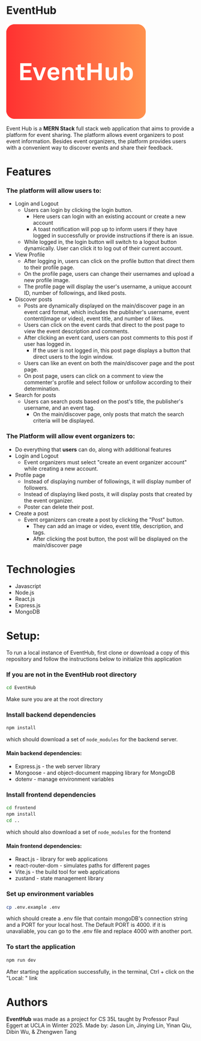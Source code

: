 EventHub
==========

![EventHub](./frontend/public/EventHub_logo.png)

Event Hub is a **MERN Stack** full stack web application that aims to provide a platform for event sharing. The platform allows event organizers to post event information. Besides event organizers, the platform provides users with a convenient way to discover events and share their feedback.

# Features
### The platform will allow **users** to:
* Login and Logout
    * Users can login by clicking the login button.
        * Here users can login with an existing account or create a new account
        * A toast notification will pop up to inform users if they have logged in successfully or provide instructions if there is an issue.
    * While logged in, the login button will switch to a logout button dynamically. User can click it to log out of their current account.
* View Profile
    * After logging in, users can click on the profile button that direct them to their profile page.
    * On the profile page, users can change their usernames and upload a new profile image.
    * The profile page will display the user's username, a unique account ID, number of followings, and liked posts.
* Discover posts
    * Posts are dynamically displayed on the main/discover page in an event card format, which includes the publisher's username, event content(image or video), event title, and number of likes.
    * Users can click on the event cards that direct to the post page to view the event description and comments.
    * After clicking an event card, users can post comments to this post if user has logged in.
        * If the user is not logged in, this post page displays a button that direct users to the login window.
    * Users can like an event on both the main/discover page and the post page.
    * On post page, users can click on a comment to view the commenter's profile and select follow or unfollow according to their determination.
* Search for posts
    * Users can search posts based on the post's title, the publisher's username, and an event tag.
        * On the main/discover page, only posts that match the search criteria will be displayed.

### The Platform will allow **event organizers** to:
* Do everything that **users** can do, along with additional features
* Login and Logout
    * Event organizers must select "create an event organizer account" while creating a new account.
* Profile page
    * Instead of displaying number of followings, it will display number of followers.
    * Instead of displaying liked posts, it will display posts that created by the event organizer.
    * Poster can delete their post.
* Create a post
    * Event organizers can create a post by clicking the "Post" button.
        * They can add an image or video, event title, description, and tags.
        * After clicking the post button, the post will be displayed on the main/discover page

# Technologies
* Javascript
* Node.js
* React.js
* Express.js
* MongoDB

# Setup:
To run a local instance of EventHub, first clone or download a copy of this repository and follow the instructions below to initialize this application

### If you are not in the EventHub root directory
```bash
cd EventHub
```
Make sure you are at the root directory

### Install backend dependencies
```bash
npm install
```
which should download a set of `node_modules` for the backend server.
#### Main backend dependencies:
* Express.js - the web server library
* Mongoose - and object-document mapping library for MongoDB
* dotenv - manage environment variables

### Install frontend dependencies
```bash
cd frontend
npm install
cd ..
```
which should also download a set of `node_modules` for the frontend
#### Main frontend dependencies:
* React.js - library for web applications
* react-router-dom - simulates paths for different pages
* Vite.js - the build tool for web applications
* zustand - state management library

### Set up environment variables
```bash
cp .env.example .env
```
which should create a .env file that contain mongoDB's connection string and a PORT for your local host.
The Default PORT is 4000. if it is unavaliable, you can go to the .env file and replace 4000 with another port.

### To start the application
```bash
npm run dev
```
After starting the application successfully, in the terminal, Ctrl + click on the "Local: " link

# Authors
**EventHub** was made as a project for CS 35L taught by Professor Paul Eggert at UCLA in Winter 2025.
Made by: Jason Lin, Jinying Lin, Yinan Qiu, Dibin Wu, & Zhengwen Tang
